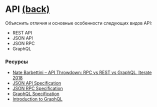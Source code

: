 # API [(back)](./readme.md)

Объяснить отличия и основные особенности следующих видов API:
  * REST API
  * JSON API
  * JSON RPC
  * GraphQL

### Ресурсы
* [Nate Barbettini – API Throwdown: RPC vs REST vs GraphQL, Iterate 2018](https://www.youtube.com/watch?v=IvsANO0qZEg)
* [JSON API Specification](http://jsonapi.org/format/)
* [JSON RPC Specification](https://www.jsonrpc.org/specification)
* [GraphQL Specification](https://facebook.github.io/graphql/)
* [Introduction to GraphQL](https://graphql.org/learn/)
